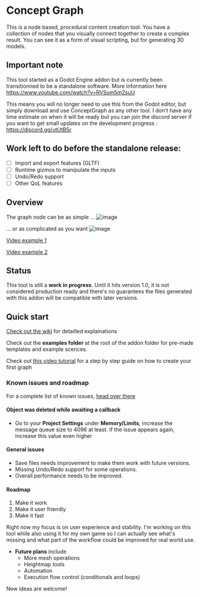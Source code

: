 # Concept Graph
This is a node based, procedural content creation tool.
You have a collection of nodes that you visually connect together to create a complex result. You can see it as a form
of visual scripting, but for generating 3D models.

## Important note
This tool started as a Godot Engine addon but is currently been transitionned to be a standalone software. 
More information here https://www.youtube.com/watch?v=RVSum5m2suU

This means you will no longer need to use this from the Godot editor, but simply download and use ConceptGraph as any other tool.
I don't have any time estimate on when it will be ready but you can join the discord server if you want to get small updates
on the development progress : https://discord.gg/utUtB5r

## Work left to do before the standalone release:
- [ ] Import and export features (GLTF)
- [ ] Runtime gizmos to manipulate the inputs
- [ ] Undo/Redo support
- [ ] Other QoL features

## Overview

The graph node can be as simple ...
![image](https://user-images.githubusercontent.com/52043844/82753238-77f64300-9dc4-11ea-9526-f7ada2883abc.png)

... or as complicated as you want ![image](https://user-images.githubusercontent.com/52043844/82753149-d0791080-9dc3-11ea-8b76-035d7115ee55.png)

[Video example 1](https://streamable.com/1gke2)

[Video example 2](https://streamable.com/sh3dhr)

## Status

This tool is still a **work in progress**. Until it hits version 1.0, it is not
considered production ready and there's no guarantees the files generated with
this addon will be compatible with later versions.

## Quick start

[Check out the wiki](https://github.com/HungryProton/concept_graph/wiki) for detailled explainations

Check out the **examples folder** at the root of the addon folder for pre-made
templates and example scences.

Check out [this video tutorial](https://www.youtube.com/watch?v=hLFgfyKbPoU) for a step by step guide on how to create your first graph

### Known issues and roadmap

For a complete list of known issues, [head over there](https://github.com/HungryProton/concept_graph/issues)

#### Object was deleted while awaiting a callback
+ Go to your **Project Settings** under **Memory/Limits**, increase the message queue size to 4096 at least. If the issue appears again, increase this value even higher

#### General issues


+ Save files needs improvement to make them work with future versions.
+ Missing Undo/Redo support for some operations.
+ Overall performance needs to be improved.

#### Roadmap

1. Make it work
2. Make it user friendly
3. Make it fast

Right now my focus is on user experience and stability. I'm working on this tool
while also using it for my own game so I can actually see what's missing and
what part of the workflow could be improved for real world use.

+ **Future plans** include
  - More mesh operations
  - Heightmap tools
  - Automation
  - Execution flow control (conditionals and loops)

New ideas are welcome!
